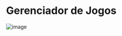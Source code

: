 <h1>Gerenciador de Jogos</h1>

![image](https://github.com/user-attachments/assets/8bbe55b3-a4af-4159-a06b-416c573cd5e4)
